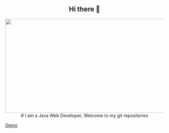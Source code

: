 <div align="center">
  <h2> Hi there 👋 </h2>
  </div>

<!--
**duongmoe174/duongmoe174** is a ✨ _special_ ✨ repository because its `README.md` (this file) appears on your GitHub profile.

Here are some ideas to get you started:

- 🔭 I’m currently working on ...
- 🌱 I’m currently learning ...
- 👯 I’m looking to collaborate on ...
- 🤔 I’m looking for help with ...
- 💬 Ask me about ...
- 📫 How to reach me: ...
- 😄 Pronouns: ...
- ⚡ Fun fact: ...
-->
<div align="center">
  <img src="https://raw.githubusercontent.com/TheDudeThatCode/TheDudeThatCode/master/Assets/Developer.gif" width="600" height="300"/>
</div>
<div align="center">
# I am a Java Web Developer, Welcome to my git repositories
  </div>


[Demo](https://github.com/duongmoe174/duongmoe174/edit/main/README.md)
